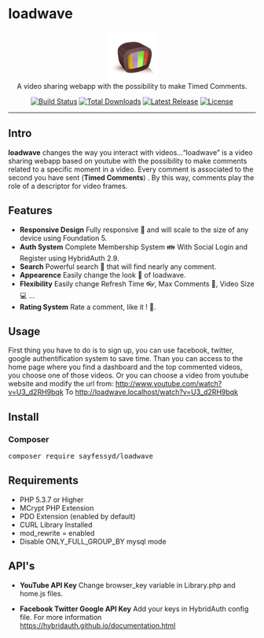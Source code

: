 # loadwave

<p align="center">
    <a href="https://tailwindcss.com/" target="_blank"><img width="100" src="https://raw.githubusercontent.com/sayfessyd/loadwave/master/public/img/loadwave3.png"></a><br>
    A video sharing webapp with the possibility to make Timed Comments.
</p>

<p align="center">
    <a href="https://travis-ci.org/tailwindcss/tailwindcss"><img src="https://img.shields.io/travis/tailwindcss/tailwindcss/master.svg" alt="Build Status"></a>
    <a href="https://www.npmjs.com/package/tailwindcss"><img src="https://img.shields.io/npm/dt/tailwindcss.svg" alt="Total Downloads"></a>
    <a href="https://github.com/tailwindcss/tailwindcss/releases"><img src="https://img.shields.io/npm/v/tailwindcss.svg" alt="Latest Release"></a>
    <a href="https://github.com/tailwindcss/tailwindcss/blob/master/LICENSE"><img src="https://img.shields.io/npm/l/tailwindcss.svg" alt="License"></a>
</p>

------


## Intro
**loadwave** changes the way you interact with videos...“loadwave” is a video sharing webapp based on youtube with the possibility to make comments related to a specific moment in a video. Every comment is associated to the second you have sent (**Timed Comments**) . By this way, comments play the role of a descriptor for video frames.

## Features
+ **Responsive Design** Fully responsive :iphone: and will scale to the size of any device using Foundation 5.
+ **Auth System** Complete Membership System  :family: With Social Login and Register using HybridAuth 2.9.
+ **Search** Powerful search :mag_right: that will find nearly any comment.
+ **Appearence** Easily change the look  :necktie: of loadwave.
+ **Flexibility** Easily change Refresh Time :eyeglasses:, Max Comments :speech_balloon:, Video Size :computer: ... 
+ **Rating System** Rate a comment, like it ! :sparkling_heart:.


## Usage
First thing you have to do is to sign up, you can use facebook, twitter, google authentification system to save time. Than you can access to the home page where you find a dashboard and the top commented videos, you choose one of those videos. Or you can choose a video from youtube website and modify the url from: http://www.youtube.com/watch?v=U3_d2RH9bqk To http://loadwave.localhost/watch?v=U3_d2RH9bqk

## Install

### Composer
<pre>
composer require sayfessyd/loadwave
</pre>

## Requirements
+ PHP 5.3.7 or Higher
+ MCrypt PHP Extension
+ PDO Extension (enabled by default)
+ CURL Library Installed
+ mod_rewrite = enabled
+ Disable ONLY_FULL_GROUP_BY mysql mode

## API's
+ **YouTube API Key**
Change browser_key variable in Library.php and home.js files.

+ **Facebook Twitter Google API Key**
Add your keys in HybridAuth config file. For more information https://hybridauth.github.io/documentation.html

